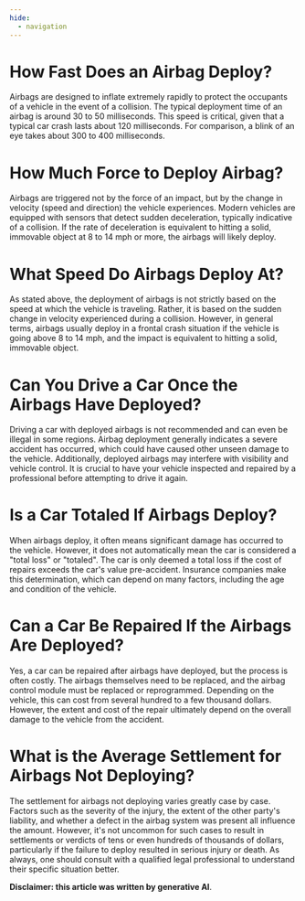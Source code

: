 ```yaml
---
hide:
  - navigation
---
```


# How Fast Does an Airbag Deploy?

Airbags are designed to inflate extremely rapidly to protect the occupants of a vehicle in the event of a collision. The typical deployment time of an airbag is around 30 to 50 milliseconds. This speed is critical, given that a typical car crash lasts about 120 milliseconds. For comparison, a blink of an eye takes about 300 to 400 milliseconds.

# How Much Force to Deploy Airbag?

Airbags are triggered not by the force of an impact, but by the change in velocity (speed and direction) the vehicle experiences. Modern vehicles are equipped with sensors that detect sudden deceleration, typically indicative of a collision. If the rate of deceleration is equivalent to hitting a solid, immovable object at 8 to 14 mph or more, the airbags will likely deploy.

# What Speed Do Airbags Deploy At?

As stated above, the deployment of airbags is not strictly based on the speed at which the vehicle is traveling. Rather, it is based on the sudden change in velocity experienced during a collision. However, in general terms, airbags usually deploy in a frontal crash situation if the vehicle is going above 8 to 14 mph, and the impact is equivalent to hitting a solid, immovable object.

# Can You Drive a Car Once the Airbags Have Deployed?

Driving a car with deployed airbags is not recommended and can even be illegal in some regions. Airbag deployment generally indicates a severe accident has occurred, which could have caused other unseen damage to the vehicle. Additionally, deployed airbags may interfere with visibility and vehicle control. It is crucial to have your vehicle inspected and repaired by a professional before attempting to drive it again.

# Is a Car Totaled If Airbags Deploy?

When airbags deploy, it often means significant damage has occurred to the vehicle. However, it does not automatically mean the car is considered a "total loss" or "totaled". The car is only deemed a total loss if the cost of repairs exceeds the car's value pre-accident. Insurance companies make this determination, which can depend on many factors, including the age and condition of the vehicle.

# Can a Car Be Repaired If the Airbags Are Deployed?

Yes, a car can be repaired after airbags have deployed, but the process is often costly. The airbags themselves need to be replaced, and the airbag control module must be replaced or reprogrammed. Depending on the vehicle, this can cost from several hundred to a few thousand dollars. However, the extent and cost of the repair ultimately depend on the overall damage to the vehicle from the accident.

# What is the Average Settlement for Airbags Not Deploying?

The settlement for airbags not deploying varies greatly case by case. Factors such as the severity of the injury, the extent of the other party's liability, and whether a defect in the airbag system was present all influence the amount. However, it's not uncommon for such cases to result in settlements or verdicts of tens or even hundreds of thousands of dollars, particularly if the failure to deploy resulted in serious injury or death. As always, one should consult with a qualified legal professional to understand their specific situation better.

**Disclaimer: this article was written by generative AI**.


